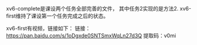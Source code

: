 xv6-complete是课设两个任务全部完善的文件，
其中任务2实现的是方法2.
xv6-first维持了课设第一个任务完成之后的状态。

xv6-first有视频，链接如下：
链接：https://pan.baidu.com/s/1oDgxde0SNTSmxWqLn27d3Q 
提取码：v0mi
